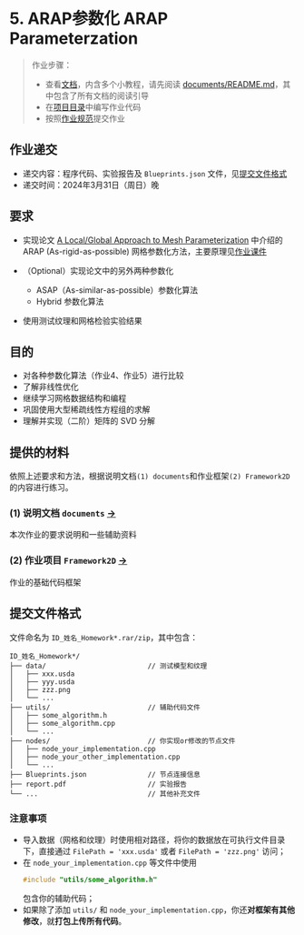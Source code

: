 # 5. ARAP参数化 ARAP Parameterzation

> 作业步骤：
> - 查看[文档](documents/README.md)，内含多个小教程，请先阅读 [documents/README.md](documents/README.md)，其中包含了所有文档的阅读引导
> - 在[项目目录](../../Framework2D/)中编写作业代码
> - 按照[作业规范](../README.md)提交作业

## 作业递交

- 递交内容：程序代码、实验报告及 `Blueprints.json` 文件，见[提交文件格式](#提交文件格式)
- 递交时间：2024年3月31日（周日）晚

## 要求

- 实现论文 [A Local/Global Approach to Mesh Parameterization](https://cs.harvard.edu/~sjg/papers/arap.pdf) 中介绍的 ARAP (As-rigid-as-possible) 网格参数化方法，主要原理见[作业课件](https://rec.ustc.edu.cn/share/c55d42a0-bfcd-11ee-b7db-eb3ed86abde8)

- （Optional）实现论文中的另外两种参数化
  - ASAP（As-similar-as-possible）参数化算法
  - Hybrid 参数化算法
- 使用测试纹理和网格检验实验结果


## 目的

- 对各种参数化算法（作业4、作业5）进行比较
- 了解非线性优化
- 继续学习网格数据结构和编程
- 巩固使用大型稀疏线性方程组的求解
- 理解并实现（二阶）矩阵的 SVD 分解


## 提供的材料

依照上述要求和方法，根据说明文档`(1) documents`和作业框架`(2) Framework2D`的内容进行练习。

### (1) 说明文档 `documents` [->](documents/) 

本次作业的要求说明和一些辅助资料

### (2) 作业项目 `Framework2D` [->](../../Framework2D/) 

作业的基础代码框架

## 提交文件格式

文件命名为 `ID_姓名_Homework*.rar/zip`，其中包含：

```
ID_姓名_Homework*/
├── data/                         // 测试模型和纹理
│   ├── xxx.usda
│   ├── yyy.usda
│   ├── zzz.png
│   └── ...  
├── utils/                        // 辅助代码文件
│   ├── some_algorithm.h
│   ├── some_algorithm.cpp
│   └── ...  
├── nodes/                        // 你实现or修改的节点文件
│   ├── node_your_implementation.cpp
│   ├── node_your_other_implementation.cpp
│   └── ...  
├── Blueprints.json               // 节点连接信息
├── report.pdf                    // 实验报告
└── ...                           // 其他补充文件

```

### 注意事项

- 导入数据（网格和纹理）时使用相对路径，将你的数据放在可执行文件目录下，直接通过 `FilePath = 'xxx.usda'` 或者 `FilePath = 'zzz.png'` 访问；
- 在 `node_your_implementation.cpp` 等文件中使用
  ```cpp
  #include "utils/some_algorithm.h"
  ```
  包含你的辅助代码；
- 如果除了添加 `utils/` 和 `node_your_implementation.cpp`，你还**对框架有其他修改**，就**打包上传所有代码**。
